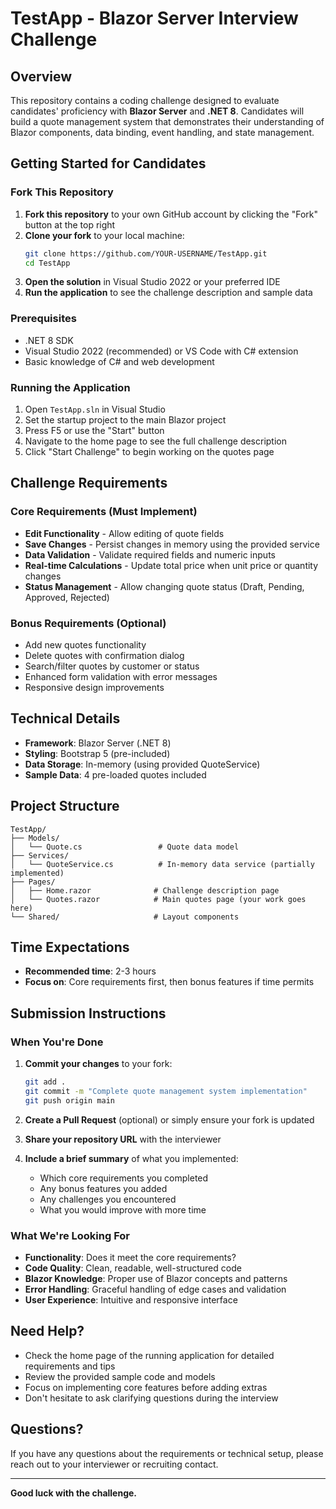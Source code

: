 # TestApp - Blazor Server Interview Challenge

## Overview
This repository contains a coding challenge designed to evaluate candidates' proficiency with **Blazor Server** and **.NET 8**. Candidates will build a quote management system that demonstrates their understanding of Blazor components, data binding, event handling, and state management.

## Getting Started for Candidates

### Fork This Repository
1. **Fork this repository** to your own GitHub account by clicking the "Fork" button at the top right
2. **Clone your fork** to your local machine:
   ```bash
   git clone https://github.com/YOUR-USERNAME/TestApp.git
   cd TestApp
   ```
3. **Open the solution** in Visual Studio 2022 or your preferred IDE
4. **Run the application** to see the challenge description and sample data

### Prerequisites
- .NET 8 SDK
- Visual Studio 2022 (recommended) or VS Code with C# extension
- Basic knowledge of C# and web development

### Running the Application
1. Open `TestApp.sln` in Visual Studio
2. Set the startup project to the main Blazor project
3. Press F5 or use the "Start" button
4. Navigate to the home page to see the full challenge description
5. Click "Start Challenge" to begin working on the quotes page

## Challenge Requirements

### Core Requirements (Must Implement)
- **Edit Functionality** - Allow editing of quote fields
- **Save Changes** - Persist changes in memory using the provided service
- **Data Validation** - Validate required fields and numeric inputs
- **Real-time Calculations** - Update total price when unit price or quantity changes
- **Status Management** - Allow changing quote status (Draft, Pending, Approved, Rejected)

### Bonus Requirements (Optional)
- Add new quotes functionality
- Delete quotes with confirmation dialog
- Search/filter quotes by customer or status
- Enhanced form validation with error messages
- Responsive design improvements

## Technical Details
- **Framework**: Blazor Server (.NET 8)
- **Styling**: Bootstrap 5 (pre-included)
- **Data Storage**: In-memory (using provided QuoteService)
- **Sample Data**: 4 pre-loaded quotes included

## Project Structure
```
TestApp/
├── Models/
│   └── Quote.cs                 # Quote data model
├── Services/
│   └── QuoteService.cs          # In-memory data service (partially implemented)
├── Pages/
│   ├── Home.razor              # Challenge description page
│   └── Quotes.razor            # Main quotes page (your work goes here)
└── Shared/                     # Layout components
```

## Time Expectations
- **Recommended time**: 2-3 hours
- **Focus on**: Core requirements first, then bonus features if time permits

## Submission Instructions

### When You're Done
1. **Commit your changes** to your fork:
   ```bash
   git add .
   git commit -m "Complete quote management system implementation"
   git push origin main
   ```

2. **Create a Pull Request** (optional) or simply ensure your fork is updated

3. **Share your repository URL** with the interviewer

4. **Include a brief summary** of what you implemented:
   - Which core requirements you completed
   - Any bonus features you added
   - Any challenges you encountered
   - What you would improve with more time

### What We're Looking For
- **Functionality**: Does it meet the core requirements?
- **Code Quality**: Clean, readable, well-structured code
- **Blazor Knowledge**: Proper use of Blazor concepts and patterns
- **Error Handling**: Graceful handling of edge cases and validation
- **User Experience**: Intuitive and responsive interface

## Need Help?
- Check the home page of the running application for detailed requirements and tips
- Review the provided sample code and models
- Focus on implementing core features before adding extras
- Don't hesitate to ask clarifying questions during the interview

## Questions?
If you have any questions about the requirements or technical setup, please reach out to your interviewer or recruiting contact.

---

**Good luck with the challenge.**
